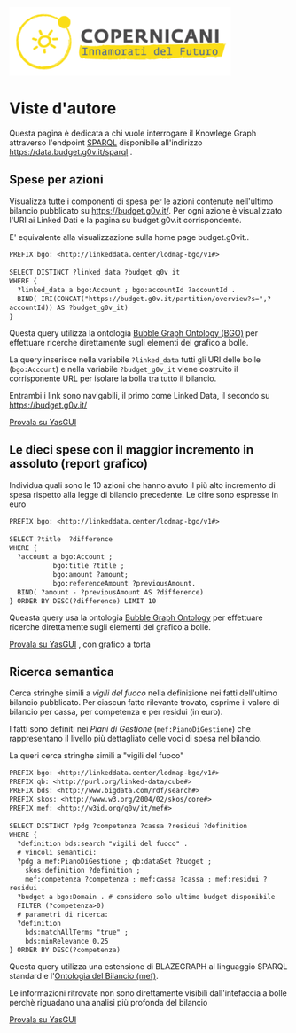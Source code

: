 ![copernicani](../copernicani-logo.png)

Viste d'autore
===============

Questa pagina è dedicata a chi vuole interrogare il  Knowlege Graph attraverso l'endpoint [SPARQL](http://www.w3.org/TR/sparql11-query/) disponibile all'indirizzo https://data.budget.g0v.it/sparql .


## Spese per azioni

Visualizza tutte i componenti di spesa per le azioni contenute nell'ultimo bilancio pubblicato su https://budget.g0v.it/.
Per ogni azione è visualizzato l'URI ai Linked Dati e la pagina su budget.g0v.it corrispondente.

E' equivalente alla visualizzazione sulla home page budget.g0vit..

```sparql
PREFIX bgo: <http://linkeddata.center/lodmap-bgo/v1#>

SELECT DISTINCT ?linked_data ?budget_g0v_it 
WHERE {
  ?linked_data a bgo:Account ; bgo:accountId ?accountId .
  BIND( IRI(CONCAT("https://budget.g0v.it/partition/overview?s=",?accountId)) AS ?budget_g0v_it)
} 
```

Questa query utilizza la ontologia [Bubble Graph Ontology (BGO)](http://linkeddata.center/lodmap-bgo/v1) per effettuare ricerche
direttamente sugli elementi del grafico a bolle.

La query inserisce nella variabile `?linked_data` tutti gli URI delle bolle (`bgo:Account`) e 
nella variabile `?budget_g0v_it` viene  costruito il corrisponente URL per isolare la bolla tra tutto il bilancio.

Entrambi i link sono navigabili, il primo come Linked Data, il secondo su https://budget.g0v.it/

[Provala su YasGUI](http://yasgui.org/short/fDdbWcvdw)


## Le dieci spese con il maggior incremento in assoluto (report grafico)

Individua quali sono le 10 azioni che hanno avuto il più alto incremento di spesa rispetto alla legge di bilancio precedente.
Le cifre sono espresse in euro


```sparql
PREFIX bgo: <http://linkeddata.center/lodmap-bgo/v1#>

SELECT ?title  ?difference
WHERE { 
  ?account a bgo:Account ; 
           bgo:title ?title ;
           bgo:amount ?amount; 
           bgo:referenceAmount ?previousAmount.
  BIND( ?amount - ?previousAmount AS ?difference)
} ORDER BY DESC(?difference) LIMIT 10
```

Queasta query usa la ontologia [Bubble Graph Ontology](http://linkeddata.center/lodmap-bgo/v1) per effettuare ricerche 
direttamente sugli elementi del grafico a bolle.

[Provala su YasGUI](http://yasgui.org/short/K-9k5XVOz) , con grafico a torta



## Ricerca semantica

Cerca stringhe simili a *vigili del fuoco* nella definizione nei fatti dell'ultimo bilancio pubblicato. Per ciascun fatto rilevante trovato, esprime il valore di bilancio per cassa, per competenza e per residui (in euro).

I fatti sono definiti nei *Piani di Gestione*  (`mef:PianoDiGestione`) che rappresentano il livello più dettagliato  delle voci di spesa nel bilancio. 

La queri cerca stringhe simili a "vigili del fuoco" 

```sparql
PREFIX bgo: <http://linkeddata.center/lodmap-bgo/v1#>
PREFIX qb: <http://purl.org/linked-data/cube#>
PREFIX bds: <http://www.bigdata.com/rdf/search#>
PREFIX skos: <http://www.w3.org/2004/02/skos/core#>
PREFIX mef: <http://w3id.org/g0v/it/mef#>

SELECT DISTINCT ?pdg ?competenza ?cassa ?residui ?definition 
WHERE { 
  ?definition bds:search "vigili del fuoco" .
  # vincoli semantici:
  ?pdg a mef:PianoDiGestione ; qb:dataSet ?budget ;  
  	skos:definition ?definition ;
    mef:competenza ?competenza ; mef:cassa ?cassa ; mef:residui ?residui .
  ?budget a bgo:Domain . # considero solo ultimo budget disponibile
  FILTER (?competenza>0)
  # parametri di ricerca:
  ?definition
  	bds:matchAllTerms "true" ;
    bds:minRelevance 0.25 
} ORDER BY DESC(?competenza)
```

Questa query utilizza una estensione di BLAZEGRAPH al linguaggio SPARQL standard e
l'[Ontologia del Bilancio (mef)](http://w3id.org/g0v/it/mef).

Le informazioni ritrovate non sono direttamente visibili dall'intefaccia a bolle perchè riguadano una analisi più profonda del bilancio

[Provala su YasGUI](http://yasgui.org/short/PDdbtkyNP)
